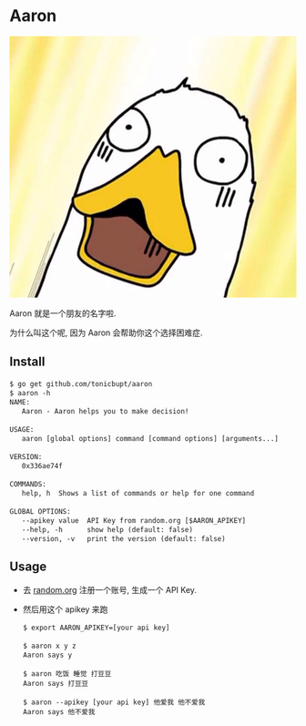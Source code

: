 # Aaron

![duck](https://raw.githubusercontent.com/tonicbupt/aaron/master/pic/duck.jpg)

Aaron 就是一个朋友的名字啦.

为什么叫这个呢, 因为 Aaron 会帮助你这个选择困难症.

## Install

```
$ go get github.com/tonicbupt/aaron
$ aaron -h
NAME:
   Aaron - Aaron helps you to make decision!

USAGE:
   aaron [global options] command [command options] [arguments...]

VERSION:
   0x336ae74f

COMMANDS:
   help, h  Shows a list of commands or help for one command

GLOBAL OPTIONS:
   --apikey value  API Key from random.org [$AARON_APIKEY]
   --help, -h      show help (default: false)
   --version, -v   print the version (default: false)
```

## Usage

* 去 [random.org](https://www.random.org/) 注册一个账号, 生成一个 API Key.
* 然后用这个 apikey 来跑

	```
	$ export AARON_APIKEY=[your api key]
	
	$ aaron x y z
	Aaron says y
	
	$ aaron 吃饭 睡觉 打豆豆
	Aaron says 打豆豆
	
	$ aaron --apikey [your api key] 他爱我 他不爱我
	Aaron says 他不爱我
	```

